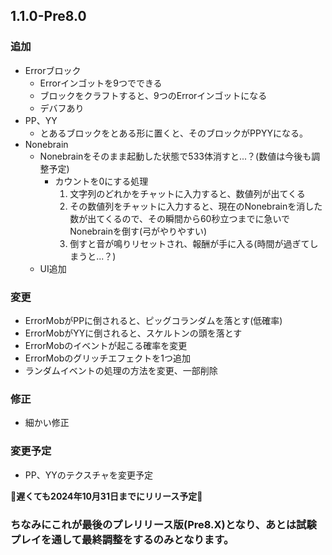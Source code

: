 ## 1.1.0-Pre8.0
### 追加
- Errorブロック
  - Errorインゴットを9つでできる
  - ブロックをクラフトすると、9つのErrorインゴットになる
  - デバフあり
- PP、YY
  - とあるブロックをとある形に置くと、そのブロックがPPYYになる。
- Nonebrain
  - Nonebrainをそのまま起動した状態で533体消すと...？(数値は今後も調整予定)
    - カウントを0にする処理
      1. 文字列のどれかをチャットに入力すると、数値列が出てくる
      2. その数値列をチャットに入力すると、現在のNonebrainを消した数が出てくるので、その瞬間から60秒立つまでに急いでNonebrainを倒す(弓がやりやすい)
      3. 倒すと音が鳴りリセットされ、報酬が手に入る(時間が過ぎてしまうと...？)
  - UI追加
### 変更
- ErrorMobがPPに倒されると、ピッグコランダムを落とす(低確率)
- ErrorMobがYYに倒されると、スケルトンの頭を落とす
- ErrorMobのイベントが起こる確率を変更
- ErrorMobのグリッチエフェクトを1つ追加
- ランダムイベントの処理の方法を変更、一部削除
### 修正
- 細かい修正
### 変更予定
- PP、YYのテクスチャを変更予定

**🎉遅くても2024年10月31日までにリリース予定🎉**
### ちなみにこれが最後のプレリリース版(Pre8.X)となり、あとは試験プレイを通して最終調整をするのみとなります。
